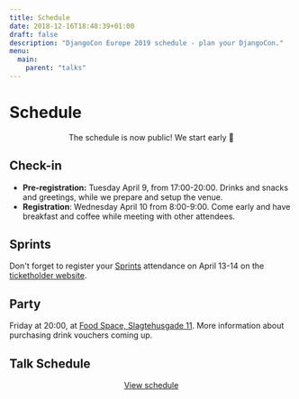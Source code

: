 ```yaml
---
title: Schedule
date: 2018-12-16T18:48:39+01:00
draft: false
description: "DjangoCon Europe 2019 schedule - plan your DjangoCon."
menu:
  main:
    parent: "talks"
---
```


# Schedule

<center>The schedule is now public! We start early 🌅</center>

## Check-in

* **Pre-registration:** Tuesday April 9, from 17:00-20:00. Drinks and snacks and greetings, while we prepare and setup the venue.
* **Registration**: Wednesday April 10 from 8:00-9:00. Come early and have breakfast and coffee while meeting with other attendees.

## Sprints

Don't forget to register your [Sprints](/sprints/) attendance on April 13-14 on the [ticketholder website](https://members.2019.djangocon.eu/).

## Party

Friday at 20:00, at [Food Space, Slagtehusgade 11](https://www.openstreetmap.org/?mlat=55.66872&mlon=12.56107#map=19/55.66872/12.56107&layers=N). More information about purchasing drink vouchers coming up.

## Talk Schedule

<center><a href="https://members.2019.djangocon.eu/conference/schedule/" class="button button-red">View schedule</a></center>
